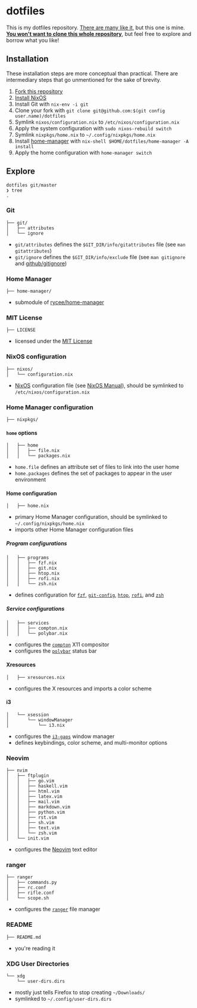 # dotfiles

This is my dotfiles repository. [There are many like
it](https://dotfiles.github.io/), but this one is mine. [**You won't want to
clone this whole
repository**](https://www.anishathalye.com/2014/08/03/managing-your-dotfiles/#dotfiles-are-not-meant-to-be-forked),
but feel free to explore and borrow what you like!

## Installation

These installation steps are more conceptual than practical. There are
intermediary steps that go unmentioned for the sake of brevity.

1. [Fork this repository](https://help.github.com/articles/fork-a-repo/)
1. [Install NixOS](https://nixos.org/nixos/manual/index.html#ch-installation)
3. Install Git with `nix-env -i git`
4. Clone your fork with `git clone git@github.com:$(git config
   user.name)/dotfiles`
5. Symlink `nixos/configuration.nix` to `/etc/nixos/configuration.nix`
6. Apply the system configuration with `sudo nixos-rebuild switch`
7. Symlink `nixpkgs/home.nix` to `~/.config/nixpkgs/home.nix`
8. Install [home-manager](https://github.com/rycee/home-manager) with
   `nix-shell $HOME/dotfiles/home-manager -A install`
9. Apply the home configuration with `home-manager switch`

## Explore

```
dotfiles git/master
❯ tree
.
```

### Git

```
├── git/
│   ├── attributes
│   └── ignore
```

* `git/attributes` defines the `$GIT_DIR/info/gitattributes` file (see `man gitattributes`)
* `git/ignore` defines the `$GIT_DIR/info/exclude` file (see `man gitignore` and [github/gitignore](https://github.com/github/gitignore))

### Home Manager

```
├── home-manager/
```

* submodule of [rycee/home-manager](https://github.com/rycee/home-manager)

### MIT License

```
├── LICENSE
```

* licensed under the [MIT License](https://opensource.org/licenses/MIT)

### NixOS configuration

```
├── nixos/
│   └── configuration.nix
```

* [NixOS](https://nixos.org) configuration file (see [NixOS Manual](https://nixos.org/nixos/manual)), should be symlinked to `/etc/nixos/configuration.nix`

### Home Manager configuration

```
├── nixpkgs/
```

#### `home` options

```
│   ├── home
│   │   ├── file.nix
│   │   └── packages.nix
```

* `home.file` defines an attribute set of files to link into the user home
* `home.packages` defines the set of packages to appear in the user environment

#### Home configuration

```
│   ├── home.nix
```

* primary Home Manager configuration, should be symlinked to `~/.config/nixpkgs/home.nix`
* imports other Home Manager configuration files

##### Program configurations

```
│   ├── programs
│   │   ├── fzf.nix
│   │   ├── git.nix
│   │   ├── htop.nix
│   │   ├── rofi.nix
│   │   └── zsh.nix
```

* defines configuration for [`fzf`](https://github.com/junegunn/fzf), [`git-config`](https://git-scm.com/docs/git-config), [`htop`](https://github.com/hishamhm/htop), [`rofi`](https://github.com/DaveDavenport/rofi), and [`zsh`](https://www.zsh.org/)

##### Service configurations

```
│   ├── services
│   │   ├── compton.nix
│   │   └── polybar.nix
```

* configures the [`compton`](https://github.com/chjj/compton) X11 compositor
* configures the [`polybar`](https://github.com/jaagr/polybar) status bar

#### Xresources

```
│   ├── xresources.nix
```

* configures the X resources and imports a color scheme

#### i3

```
│   └── xsession
│       └── windowManager
│           └── i3.nix
```

* configures the [`i3-gaps`](https://github.com/Airblader/i3) window manager
* defines keybindings, color scheme, and multi-monitor options

### Neovim

```
├── nvim
│   ├── ftplugin
│   │   ├── go.vim
│   │   ├── haskell.vim
│   │   ├── html.vim
│   │   ├── latex.vim
│   │   ├── mail.vim
│   │   ├── markdown.vim
│   │   ├── python.vim
│   │   ├── rst.vim
│   │   ├── sh.vim
│   │   ├── text.vim
│   │   └── zsh.vim
│   └── init.vim
```

* configures the [Neovim](https://neovim.io/) text editor

### ranger

```
├── ranger
│   ├── commands.py
│   ├── rc.conf
│   ├── rifle.conf
│   └── scope.sh
```

* configures the [`ranger`](https://github.com/ranger/ranger) file manager

### README

```
├── README.md
```

* you're reading it

### XDG User Directories

```
└── xdg
    └── user-dirs.dirs
```

* mostly just tells Firefox to stop creating `~/Downloads/`
* symlinked to `~/.config/user-dirs.dirs`
